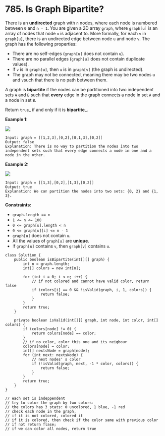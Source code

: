 # 785. Is Graph Bipartite?



There is an **undirected** graph with `n` nodes, where each node is numbered between `0` and `n - 1`. You are given a 2D array `graph`, where `graph[u]` is an array of nodes that node `u` is adjacent to. More formally, for each `v` in `graph[u]`, there is an undirected edge between node `u` and node `v`. The graph has the following properties:

* There are no self-edges (`graph[u]` does not contain `u`).
* There are no parallel edges (`graph[u]` does not contain duplicate values).
* If `v` is in `graph[u]`, then `u` is in `graph[v]` (the graph is undirected).
* The graph may not be connected, meaning there may be two nodes `u` and `v`such that there is no path between them.

A graph is **bipartite** if the nodes can be partitioned into two independent sets `A` and `B` such that **every** edge in the graph connects a node in set `A` and a node in set `B`.

Return `true`_ if and only if it is **bipartite**_.

&#x20;

**Example 1:**

![](https://assets.leetcode.com/uploads/2020/10/21/bi2.jpg)

```
Input: graph = [[1,2,3],[0,2],[0,1,3],[0,2]]
Output: false
Explanation: There is no way to partition the nodes into two independent sets such that every edge connects a node in one and a node in the other.
```

**Example 2:**

![](https://assets.leetcode.com/uploads/2020/10/21/bi1.jpg)

```
Input: graph = [[1,3],[0,2],[1,3],[0,2]]
Output: true
Explanation: We can partition the nodes into two sets: {0, 2} and {1, 3}.
```

&#x20;

**Constraints:**

* `graph.length == n`
* `1 <= n <= 100`
* `0 <= graph[u].length < n`
* `0 <= graph[u][i] <= n - 1`
* `graph[u]` does not contain `u`.
* All the values of `graph[u]` are **unique**.
* If `graph[u]` contains `v`, then `graph[v]` contains `u`.

```
class Solution {
    public boolean isBipartite(int[][] graph) {
        int n = graph.length;
        int[] colors = new int[n];
        
        for (int i = 0; i < n; i++) {
            // if not colored and cannot have valid color, return false
            if (colors[i] == 0 && !isValid(graph, i, 1, colors)) {
                return false;
            }
        }
        return true;
    }
    
    private boolean isValid(int[][] graph, int node, int color, int[] colors) {
        if (colors[node] != 0) {
            return colors[node] == color;
        }
        // if no color, color this one and its neigbour
        colors[node] = color;
        int[] nextsNode = graph[node];
        for (int next: nextsNode) {
            // next nodes' s color
            if (!isValid(graph, next, -1 * color, colors)) {
                return false;
            }   
        }
        return true;
    }
}

// each set is indeppendent 
// try to color the graph by two colors: 
// the colors has 3 stats: 0 uncolored, 1 blue, -1 red
// check each node in the graph, 
// if it is not colored, colored it
// if it is colored, then check if the color same with previous color
// if not return flase;
// if we can color all nodes, return true
```
